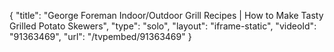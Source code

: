 {
    "title": "George Foreman Indoor\/Outdoor Grill Recipes | How to Make Tasty Grilled Potato Skewers",
    "type": "solo",
    "layout": "iframe-static",
    "videoId": "91363469",
    "url": "\/tvpembed\/91363469"
}